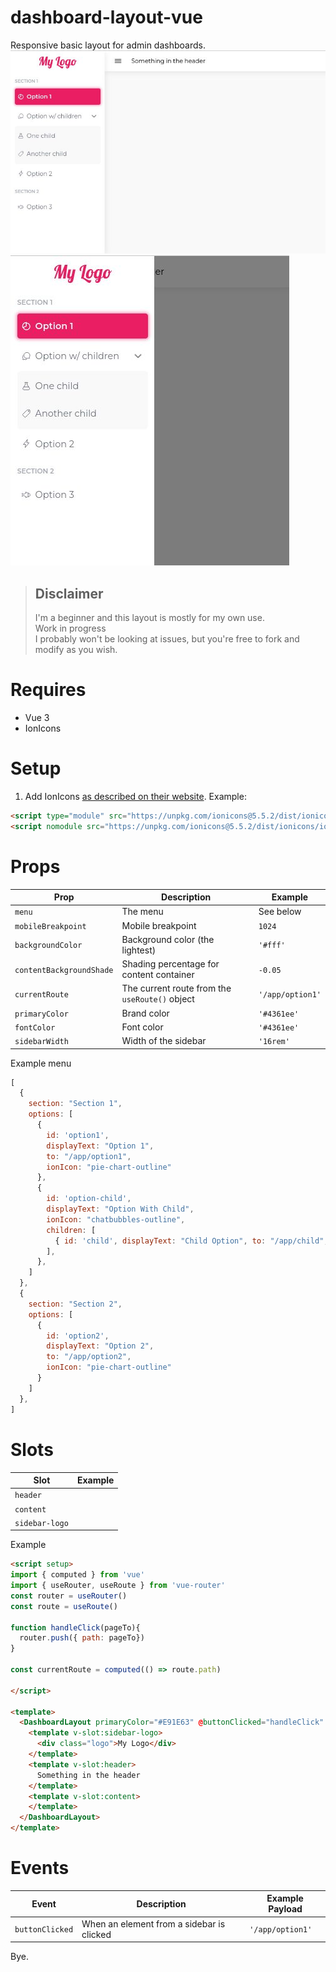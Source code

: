 # dashboard-layout-vue
Responsive basic layout for admin dashboards.
![Fullscreen](./img/1.jpg)
![Mobile](./img/2.jpg)

> ## Disclaimer
> I'm a beginner and this layout is mostly for my own use.  
> Work in progress  
> I probably won't be looking at issues, but you're free to fork and modify as you wish.

# Requires
- Vue 3
- IonIcons

# Setup
1. Add IonIcons [as described on their website](https://ionic.io/ionicons/usage). Example:
```html
<script type="module" src="https://unpkg.com/ionicons@5.5.2/dist/ionicons/ionicons.esm.js"></script>
<script nomodule src="https://unpkg.com/ionicons@5.5.2/dist/ionicons/ionicons.js"></script>
```

# Props
| Prop | Description | Example |
|--|--|--|
| `menu` | The menu | See below |
| `mobileBreakpoint` | Mobile breakpoint | `1024` |
| `backgroundColor` | Background color (the lightest) | `'#fff'` |
| `contentBackgroundShade` | Shading percentage for content container | `-0.05` |
| `currentRoute` | The current route from the `useRoute()` object | `'/app/option1'` |
| `primaryColor` | Brand color | `'#4361ee'` |
| `fontColor` | Font color | `'#4361ee'` |
| `sidebarWidth` | Width of the sidebar | `'16rem'` |


Example menu
```javascript
[
  {
    section: "Section 1",
    options: [
      {
        id: 'option1',
        displayText: "Option 1",
        to: "/app/option1",
        ionIcon: "pie-chart-outline"
      },
      {
        id: 'option-child',
        displayText: "Option With Child",
        ionIcon: "chatbubbles-outline",
        children: [
          { id: 'child', displayText: "Child Option", to: "/app/child", ionIcon: "pricetag-outline" },
        ],
      },
    ]
  },
  {
    section: "Section 2",
    options: [
      {
        id: 'option2',
        displayText: "Option 2",
        to: "/app/option2",
        ionIcon: "pie-chart-outline"
      }      
    ]
  },
]
```

# Slots
| Slot | Example |
|--|--|
| `header` | |
| `content` | |
| `sidebar-logo` | |

Example
```html
<script setup>
import { computed } from 'vue'
import { useRouter, useRoute } from 'vue-router'
const router = useRouter()
const route = useRoute()

function handleClick(pageTo){
  router.push({ path: pageTo})
}

const currentRoute = computed(() => route.path)

</script>

<template>
  <DashboardLayout primaryColor="#E91E63" @buttonClicked="handleClick" :currentRoute="currentRoute">
    <template v-slot:sidebar-logo>
      <div class="logo">My Logo</div>
    </template>
    <template v-slot:header>
      Something in the header
    </template>
    <template v-slot:content>
    </template>    
  </DashboardLayout>
</template>
```

# Events
| Event | Description | Example Payload |
|--|--|--|
| `buttonClicked` | When an element from a sidebar is clicked | `'/app/option1'` |



Bye.